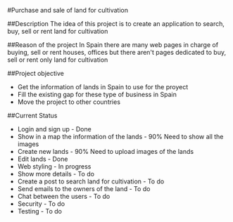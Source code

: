 #Purchase and sale of land for cultivation

##Description
The idea of this project is to create an application to search, buy, sell or rent land for cultivation

##Reason of the project
In Spain there are many web pages in charge of buying, sell or rent houses, offices but there aren't pages dedicated to buy, sell or rent only land for cultivation

##Project objective
  - Get the information of lands in Spain to use for the proyect
  - Fill the existing gap for these type of business in Spain
  - Move the project to other countries

##Current Status
  - Login and sign up - Done
  - Show in a map the information of the lands - 90% Need to show all the images
  - Create new lands - 90% Need to upload images of the lands
  - Edit lands - Done
  - Web styling - In progress
  - Show more details - To do
  - Create a post to search land for cultivation - To do
  - Send emails to the owners of the land - To do
  - Chat between the users - To do
  - Security - To do
  - Testing - To do